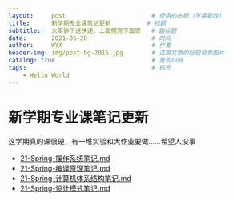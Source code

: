 ```yaml
---
layout:     post   				        # 使用的布局（不需要改）
title:      新学期专业课笔记更新 			# 标题 
subtitle:   大笨钟下送快递，上面摆完下面寄   # 副标题
date:       2021-06-28 				    # 时间
author:     WYX 					    # 作者
header-img: img/post-bg-2015.jpg 	    # 这篇文章的标题背景图片
catalog: true 						    # 是否归档
tags:								    # 标签
    - Hello World
---
```


# 新学期专业课笔记更新

这学期真的课很硬，有一堆实验和大作业要做……希望人没事

- [21-Spring-操作系统笔记.md](https://github.com/Sayaka-4987/Notes_for_BJTU_Finals/blob/main/21-Spring-%E6%93%8D%E4%BD%9C%E7%B3%BB%E7%BB%9F%E7%AC%94%E8%AE%B0.md) 
- [21-Spring-编译原理笔记.md](https://github.com/Sayaka-4987/Notes_for_BJTU_Finals/blob/main/21-Spring-%E7%BC%96%E8%AF%91%E5%8E%9F%E7%90%86%E7%AC%94%E8%AE%B0.md) 
- [21-Spring-计算机体系结构笔记.md](https://github.com/Sayaka-4987/Notes_for_BJTU_Finals/blob/main/21-Spring-%E8%AE%A1%E7%AE%97%E6%9C%BA%E4%BD%93%E7%B3%BB%E7%BB%93%E6%9E%84%E7%AC%94%E8%AE%B0.md) 
- [21-Spring-设计模式笔记.md](https://github.com/Sayaka-4987/Notes_for_BJTU_Finals/blob/main/21-Spring-%E8%AE%BE%E8%AE%A1%E6%A8%A1%E5%BC%8F%E7%AC%94%E8%AE%B0.md) 

